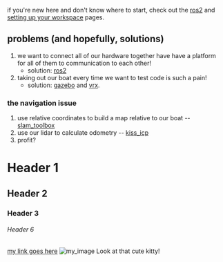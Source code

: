 if you're new here and don't know where to start, check out the [ros2](./ros2.md) and [setting up your workspace](./setting_up_your_workspace.md) pages.

## problems (and hopefully, solutions)
1. we want to connect all of our hardware together have have a platform for all of them to communication to each other!
	* solution: [ros2](./ros2.md)
2. taking out our boat every time we want to test code is such a pain!
	* solution: [gazebo](./gazebo.md) and [vrx](./vrx.md).
### the navigation issue
1. use relative coordinates to build a map relative to our boat -- [slam_toolbox](./slam_toolbox.md)
2. use our lidar to calculate odometry -- [kiss_icp](./kiss_icp.md)
3. profit?


# Header 1
## Header 2
### Header 3
###### Header 6
[my link goes here](google.com)
![my_image](https://tse3.mm.bing.net/th?id=OIP.CBFZpMOFqyCjyHOJxouwVAHaE8&pid=Api)
Look at that cute kitty!
